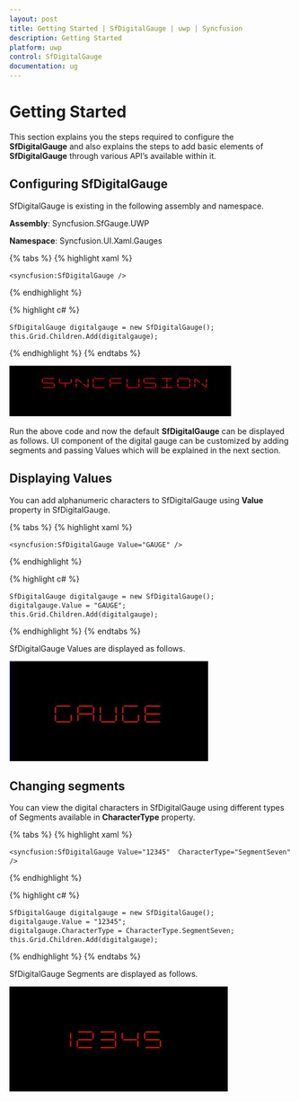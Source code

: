 ```yaml
---
layout: post
title: Getting Started | SfDigitalGauge | uwp | Syncfusion
description: Getting Started 
platform: uwp
control: SfDigitalGauge
documentation: ug
---
```


# Getting Started 

This section explains you the steps required to configure the **SfDigitalGauge** and also explains the steps to add basic elements of **SfDigitalGauge** through various API’s available within it.

## Configuring SfDigitalGauge

SfDigitalGauge is existing in the following assembly and namespace.

**Assembly**: Syncfusion.SfGauge.UWP

**Namespace**: Syncfusion.UI.Xaml.Gauges

{% tabs %}
{% highlight xaml %}

    <syncfusion:SfDigitalGauge />

{% endhighlight %}

{% highlight c# %}

    SfDigitalGauge digitalgauge = new SfDigitalGauge();
    this.Grid.Children.Add(digitalgauge);
     
{% endhighlight %}
{% endtabs %}

![](Getting-Started_images/Getting-Started_img1.jpeg)


Run the above code and now the default **SfDigitalGauge** can be displayed as follows. UI component of the digital gauge can be customized by adding segments and passing Values which will be explained in the next section.

## Displaying Values 

You can add alphanumeric characters to SfDigitalGauge using **Value** property in SfDigitalGauge.

{% tabs %}
{% highlight xaml %}

    <syncfusion:SfDigitalGauge Value="GAUGE" />    

{% endhighlight %}

{% highlight c# %}

    SfDigitalGauge digitalgauge = new SfDigitalGauge();
    digitalgauge.Value = "GAUGE";
    this.Grid.Children.Add(digitalgauge);

{% endhighlight %}
{% endtabs %}

SfDigitalGauge Values are displayed as follows.

![](Getting-Started_images/Getting-Started_img2.jpeg)

## Changing segments

You can view the digital characters in SfDigitalGauge using different types of Segments available in **CharacterType** property.

{% tabs %}
{% highlight xaml %}

    <syncfusion:SfDigitalGauge Value="12345"  CharacterType="SegmentSeven" />

{% endhighlight %}

{% highlight c# %}

    SfDigitalGauge digitalgauge = new SfDigitalGauge();
    digitalgauge.Value = "12345";
    digitalgauge.CharacterType = CharacterType.SegmentSeven;
    this.Grid.Children.Add(digitalgauge);

{% endhighlight %}
{% endtabs %}

SfDigitalGauge Segments are displayed as follows.

![](Getting-Started_images/Getting-Started_img3.jpg)
